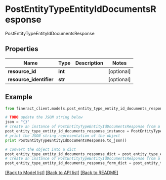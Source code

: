 # PostEntityTypeEntityIdDocumentsResponse

PostEntityTypeEntityIdDocumentsResponse

## Properties

Name | Type | Description | Notes
------------ | ------------- | ------------- | -------------
**resource_id** | **int** |  | [optional] 
**resource_identifier** | **str** |  | [optional] 

## Example

```python
from fineract_client.models.post_entity_type_entity_id_documents_response import PostEntityTypeEntityIdDocumentsResponse

# TODO update the JSON string below
json = "{}"
# create an instance of PostEntityTypeEntityIdDocumentsResponse from a JSON string
post_entity_type_entity_id_documents_response_instance = PostEntityTypeEntityIdDocumentsResponse.from_json(json)
# print the JSON string representation of the object
print PostEntityTypeEntityIdDocumentsResponse.to_json()

# convert the object into a dict
post_entity_type_entity_id_documents_response_dict = post_entity_type_entity_id_documents_response_instance.to_dict()
# create an instance of PostEntityTypeEntityIdDocumentsResponse from a dict
post_entity_type_entity_id_documents_response_form_dict = post_entity_type_entity_id_documents_response.from_dict(post_entity_type_entity_id_documents_response_dict)
```
[[Back to Model list]](../README.md#documentation-for-models) [[Back to API list]](../README.md#documentation-for-api-endpoints) [[Back to README]](../README.md)


